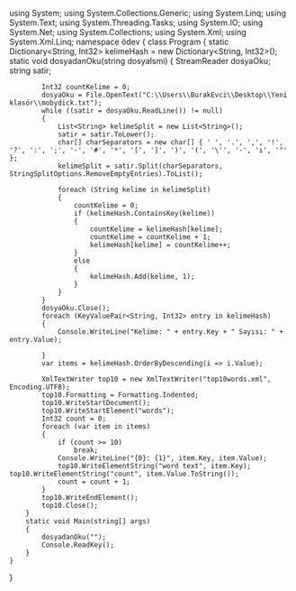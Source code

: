 using System;
using System.Collections.Generic;
using System.Linq;
using System.Text;
using System.Threading.Tasks;
using System.IO;
using System.Net;
using System.Collections;
using System.Xml;
using System.Xml.Linq;
namespace ödev
{
    class Program
    {
        static Dictionary<String, Int32> kelimeHash = new Dictionary<String, Int32>();
        static void dosyadanOku(string dosyaIsmi)
        {
            StreamReader dosyaOku;
            string satir;

            Int32 countKelime = 0;
            dosyaOku = File.OpenText("C:\\Users\\BurakEvci\\Desktop\\Yeni klasör\\mobydick.txt");
            while ((satir = dosyaOku.ReadLine()) != null)
            {
                List<String> kelimeSplit = new List<String>();
                satir = satir.ToLower();
                char[] charSeparators = new char[] { ' ', '.', ',', '!', '?', ':', ';', '-', '#', '*', '[', ']', ')', '(', '\'', '-', 'ı', '"' };
                kelimeSplit = satir.Split(charSeparators, StringSplitOptions.RemoveEmptyEntries).ToList();

                foreach (String kelime in kelimeSplit)
                {
                    countKelime = 0;
                    if (kelimeHash.ContainsKey(kelime))
                    {
                        countKelime = kelimeHash[kelime];
                        countKelime = countKelime + 1;
                        kelimeHash[kelime] = countKelime++;
                    }
                    else
                    {
                        kelimeHash.Add(kelime, 1);
                    }
                }
            }
            dosyaOku.Close();
            foreach (KeyValuePair<String, Int32> entry in kelimeHash)
            {
                Console.WriteLine("Kelime: " + entry.Key + " Sayısı: " + entry.Value);

            }
            var items = kelimeHash.OrderByDescending(i => i.Value);

            XmlTextWriter top10 = new XmlTextWriter("top10words.xml", Encoding.UTF8);
            top10.Formatting = Formatting.Indented;
            top10.WriteStartDocument();
            top10.WriteStartElement("words");
            Int32 count = 0;
            foreach (var item in items)
            {
                if (count >= 10)
                    break;
                Console.WriteLine("{0}: {1}", item.Key, item.Value);
                top10.WriteElementString("word text", item.Key); top10.WriteElementString("count", item.Value.ToString());
                count = count + 1;                
            }              
            top10.WriteEndElement();
            top10.Close();            
        }
        static void Main(string[] args)
        {
            dosyadanOku("");
            Console.ReadKey();
        }    
    }
}
